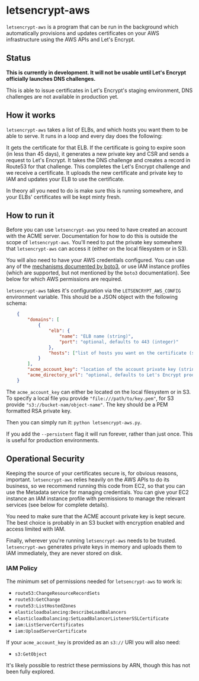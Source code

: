 # letsencrypt-aws

`letsencrypt-aws` is a program that can be run in the background which
automatically provisions and updates certificates on your AWS infrastructure
using the AWS APIs and Let's Encrypt.

## Status

**This is currently in development. It will not be usable until Let's Encrypt
officially launches DNS challenges.**

This is able to issue certificates in Let's Encrypt's staging environment, DNS
challenges are not available in production yet.

## How it works

`letsencrypt-aws` takes a list of ELBs, and which hosts you want them to be
able to serve. It runs in a loop and every day does the following:

It gets the certificate for that ELB. If the certificate is going to expire
soon (in less than 45 days), it generates a new private key and CSR and sends a
request to Let's Encrypt. It takes the DNS challenge and creates a record in
Route53 for that challenge. This completes the Let's Encrypt challenge and we
receive a certificate. It uploads the new certificate and private key to IAM
and updates your ELB to use the certificate.

In theory all you need to do is make sure this is running somewhere, and your
ELBs' certificates will be kept minty fresh.

## How to run it

Before you can use `letsencrypt-aws` you need to have created an account with
the ACME server. Documentation for how to do this is outside the scope of
`letsencrypt-aws`. You'll need to put the private key somewhere that
`letsencrypt-aws` can access it (either on the local filesystem or in S3).

You will also need to have your AWS credentials configured. You can use any of
the [mechanisms documented by
boto3](https://boto3.readthedocs.org/en/latest/guide/configuration.html), or
use IAM instance profiles (which are supported, but not mentioned by the
`boto3` documentation). See below for which AWS permissions are required.

`letsencrypt-aws` takes it's configuration via the `LETSENCRYPT_AWS_CONFIG`
environment variable. This should be a JSON object with the following schema:

```json
    {
        "domains": [
            {
                "elb": {
                    "name": "ELB name (string)",
                    "port": "optional, defaults to 443 (integer)"
                },
                "hosts": ["list of hosts you want on the certificate (strings)"]
            }
        ],
        "acme_account_key": "location of the account private key (string)",
        "acme_directory_url": "optional, defaults to Let's Encrypt production (string)"
    }
```

The `acme_account_key` can either be located on the local filesystem or in S3.
To specify a local file you provide `"file:///path/to/key.pem"`, for S3 provide
`"s3://bucket-nam/object-name"`. The key should be a PEM formatted RSA private
key.

Then you can simply run it: `python letsencrypt-aws.py`.

If you add the `--persistent` flag it will run forever, rather than just once.
This is useful for production environments.

## Operational Security

Keeping the source of your certificates secure is, for obvious reasons,
important. `letsencrypt-aws` relies heavily on the AWS APIs to do its
business, so we recommend running this code from EC2, so that you can use the
Metadata service for managing credentials. You can give your EC2 instance an
IAM instance profile with permissions to manage the relevant services (see
below for complete details).

You need to make sure that the ACME account private key is kept secure. The
best choice is probably in an S3 bucket with encryption enabled and access
limited with IAM.

Finally, wherever you're running `letsencrypt-aws` needs to be trusted.
`letsencrypt-aws` generates private keys in memory and uploads them to IAM
immediately, they are never stored on disk.

### IAM Policy

The minimum set of permissions needed for `letsencrypt-aws` to work is:

* `route53:ChangeResourceRecordSets`
* `route53:GetChange`
* `route53:ListHostedZones`
* `elasticloadbalancing:DescribeLoadBalancers`
* `elasticloadbalancing:SetLoadBalancerListenerSSLCertificate`
* `iam:ListServerCertificates`
* `iam:UploadServerCertificate`

If your `acme_account_key` is provided as an `s3://` URI you will also need:

* `s3:GetObject`

It's likely possible to restrict these permissions by ARN, though this has not
been fully explored.
